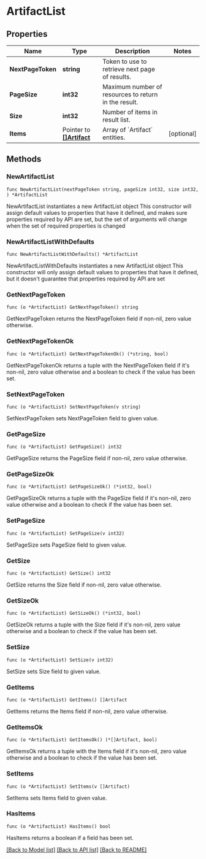 # ArtifactList

## Properties

Name | Type | Description | Notes
------------ | ------------- | ------------- | -------------
**NextPageToken** | **string** | Token to use to retrieve next page of results. | 
**PageSize** | **int32** | Maximum number of resources to return in the result. | 
**Size** | **int32** | Number of items in result list. | 
**Items** | Pointer to [**[]Artifact**](Artifact.md) | Array of &#x60;Artifact&#x60; entities. | [optional] 

## Methods

### NewArtifactList

`func NewArtifactList(nextPageToken string, pageSize int32, size int32, ) *ArtifactList`

NewArtifactList instantiates a new ArtifactList object
This constructor will assign default values to properties that have it defined,
and makes sure properties required by API are set, but the set of arguments
will change when the set of required properties is changed

### NewArtifactListWithDefaults

`func NewArtifactListWithDefaults() *ArtifactList`

NewArtifactListWithDefaults instantiates a new ArtifactList object
This constructor will only assign default values to properties that have it defined,
but it doesn't guarantee that properties required by API are set

### GetNextPageToken

`func (o *ArtifactList) GetNextPageToken() string`

GetNextPageToken returns the NextPageToken field if non-nil, zero value otherwise.

### GetNextPageTokenOk

`func (o *ArtifactList) GetNextPageTokenOk() (*string, bool)`

GetNextPageTokenOk returns a tuple with the NextPageToken field if it's non-nil, zero value otherwise
and a boolean to check if the value has been set.

### SetNextPageToken

`func (o *ArtifactList) SetNextPageToken(v string)`

SetNextPageToken sets NextPageToken field to given value.


### GetPageSize

`func (o *ArtifactList) GetPageSize() int32`

GetPageSize returns the PageSize field if non-nil, zero value otherwise.

### GetPageSizeOk

`func (o *ArtifactList) GetPageSizeOk() (*int32, bool)`

GetPageSizeOk returns a tuple with the PageSize field if it's non-nil, zero value otherwise
and a boolean to check if the value has been set.

### SetPageSize

`func (o *ArtifactList) SetPageSize(v int32)`

SetPageSize sets PageSize field to given value.


### GetSize

`func (o *ArtifactList) GetSize() int32`

GetSize returns the Size field if non-nil, zero value otherwise.

### GetSizeOk

`func (o *ArtifactList) GetSizeOk() (*int32, bool)`

GetSizeOk returns a tuple with the Size field if it's non-nil, zero value otherwise
and a boolean to check if the value has been set.

### SetSize

`func (o *ArtifactList) SetSize(v int32)`

SetSize sets Size field to given value.


### GetItems

`func (o *ArtifactList) GetItems() []Artifact`

GetItems returns the Items field if non-nil, zero value otherwise.

### GetItemsOk

`func (o *ArtifactList) GetItemsOk() (*[]Artifact, bool)`

GetItemsOk returns a tuple with the Items field if it's non-nil, zero value otherwise
and a boolean to check if the value has been set.

### SetItems

`func (o *ArtifactList) SetItems(v []Artifact)`

SetItems sets Items field to given value.

### HasItems

`func (o *ArtifactList) HasItems() bool`

HasItems returns a boolean if a field has been set.


[[Back to Model list]](../README.md#documentation-for-models) [[Back to API list]](../README.md#documentation-for-api-endpoints) [[Back to README]](../README.md)


